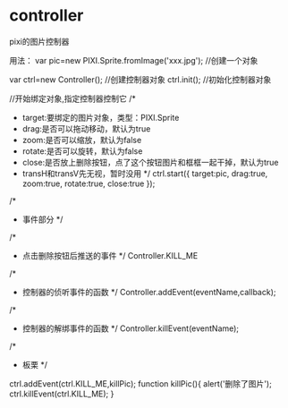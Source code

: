 # controller
pixi的图片控制器

用法：
var pic=new PIXI.Sprite.fromImage('xxx.jpg'); //创建一个对象

var ctrl=new Controller(); //创建控制器对象
ctrl.init(); //初始化控制器对象

//开始绑定对象,指定控制器控制它
/*
 *  target:要绑定的图片对象，类型：PIXI.Sprite
 * 	drag:是否可以拖动移动，默认为true
 * 	zoom:是否可以缩放，默认为false
 * 	rotate:是否可以旋转，默认为false
 * 	close:是否放上删除按钮，点了这个按钮图片和框框一起干掉，默认为true
 * 	transH和transV先无视，暂时没用
 */
ctrl.start({
	target:pic,
	drag:true,
	zoom:true,
	rotate:true,
	close:true
});

/*
 * 事件部分
 */

/*
 * 点击删除按钮后推送的事件
 */
Controller.KILL_ME

/*
 * 控制器的侦听事件的函数
 */
Controller.addEvent(eventName,callback);

/*
 * 控制器的解绑事件的函数
 */
Controller.killEvent(eventName);

/*
 * 板栗
 */

ctrl.addEvent(ctrl.KILL_ME,killPic);
function killPic(){
	alert('删除了图片');
	ctrl.killEvent(ctrl.KILL_ME);
}
